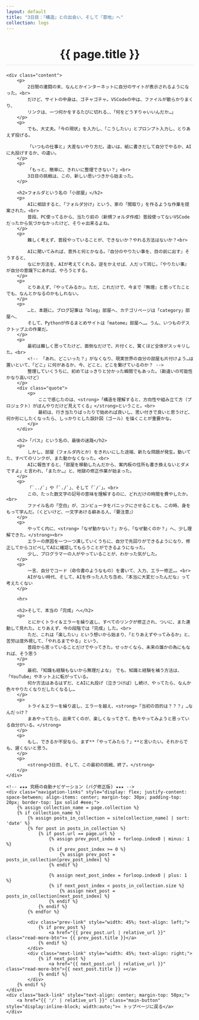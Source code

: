 ```yaml
---
layout: default
title: "3日目：『構造』との出会い、そして『意地』へ"
collection: logs
---
```


<div class="container blog-post" style="max-width: 850px;">
    <header style="text-align:center; margin-bottom: 20px;">
        <h1 style="font-size: 2.2em; border-bottom: 2px solid #eee; padding-bottom:10px; margin-bottom: 5px;">{{ page.title }}</h1>
    </header>

    <div class="content">
        <p>
            2日間の激闘の末、なんとかインターネットに自分のサイトが表示されるようになった。<br>
            だけど、サイトの中身は、ゴチャゴチャ。VSCodeの中は、ファイルが散らかりまくり、
            リンクは、一つ何かをするたびに切れる、、「何をどうすりゃいいんだか…」
        </p>
        <p>
            でも、大丈夫。「今の現状」を入力し、「こうしたい」とプロンプト入力し、とりあえず投げる。
            
            「いつもの仕事と」大差ないやり方だ。違いは、紙に書きだして自分でやるか、AIに丸投げするか、の違い。
        </p>
        <p>
            「もっと、簡単に、きれいに整理できない？」<br>
            3日目の挑戦は、この、新しい思いつきから始まった。
        </p>
        
        <h2>フォルダという名の「小部屋」</h2>
        <p>
            AIに相談すると、「フォルダ分け」という、家の「間取り」を作るような作業を提案された。<br>
            普段、PC使ってるから、当たり前の（新規フォルダ作成）普段使ってないVSCodeだったから気づかなかったけど、そりゃ出来るよね。
        </p>
        <p>
            難しく考えず、普段やっていることが、できないか？やれる方法はないか？<br>

            AIに聞いてみれば、意外と何とかなる。『自分のやりたい事を、目の前に出す』そうすると、
            なにか方法を、AIが考えてくれる。逆をかえせば、人だって同じ。『やりたい事』が自分の意識下にあれば、やろうとする。
        </p>
        <p>
            とりあえず、『やってみるか』。ただ、これだけで、今まで『無理』と思ってたことでも、なんとかなるのかもしれない。
        </p>
        <p>
            …と、本題に。ブログ記事は「blog」部屋へ、カテゴリページは「category」部屋へ、
            そして、Pythonが作るまとめサイトは「matome」部屋へ…。うん、いつものデスクトップ上の作業だ。
        </p>
        <p>
            最初は難しく思ってたけど、面倒なだけで、片付くと、驚くほど全体がスッキリした。<br>
            <!-- 「あれ、どこいった？」がなくなり、現実世界の自分の部屋も片付けよう…は置いといて、「どこ」に何があるか、今、どこと、どこを繋げているのか？ -->
            整理していくうちに、初めてはっきりと分かった瞬間でもあった。（勘違いの可能性かなり高いけど）
        </p>
        <div class="quote">
            <p>
                ここで感じたのは、<strong>「構造を理解すると、方向性や組み立て方（プロジェクト）がぼんやりだけど見えてくる」</strong>ということ。<br>
                最初は、行き当たりばったりで始めれば良いし、思い付きで良いと思うけど、何か形にしたくなったら、しっかりとした設計図（ゴール）を描くことが重要かな。
            </p>
        </div>

        <h2>「パス」という名の、最後の迷路</h2>
        <p>
            しかし、部屋（フォルダ内とか）をきれいにした途端、新たな問題が発生。動いてた、すべてのリンクが、また動かなくなった。<br>
            AIに報告すると、「部屋を移動したんだから、案内板の住所も書き換えないとダメですよ」と言われ、「またか…」と、地獄の修正作業が始まった。
        </p>
        <p>
            「`../`」や「`./`」、そして「`/`」。<br>
            この、たった数文字の記号の意味を理解するのに、どれだけの時間を費やしたか。<br>
            ファイル名の「空白」が、コンピュータをパニックにさせることも、この時、身をもって学んだ。（くどいけど、一文字あける癖ある人、『要注意』）
        </p>
        <p>
            やってく内に、<strong>「なぜ動かない？」から、「なぜ動くのか？」へ、少し理解できた。</strong><br>
            エラーの原因を一つ一つ潰していくうちに、自分で先回りができるようになり、修正してからコピペしてAIに確認してもらうことができるようになった。
            少し、プログラマーの人がやっていることが、わかった気がした。
        </p>
        <p>
            一言、自分でコード（命令書のようなもの）を書いて、入力、エラー修正…。<br>
            AIがない時代、そして、AIを作った人たち含め、『本当に大変だったんだな』って考えたくない
        </p>
        
        <hr>

        <h2>そして、本当の「完成」へ</h2>
        <p>
            とにかくトライ＆エラーを繰り返し、すべてのリンクが修正され、ついに、また連動して見れた。とりあえず、今の段階では「完成」した。<br>
            ただ、これは「楽したい」という想いから始まり、「とりあえずやってみるか」と、苦労は度外視して、「やれるまでやる」という、
            普段から思っていることだけでやってきた。せっかくなら、未来の誰かの為にもなれば、そう思う
        </p>
        <p>
            最初、「知識も経験もないから無理だよな」　でも、知識と経験を補う方法は、「YouTube」やネット上に転がっている。
            何か方法はあるはずだ、とAIに丸投げ（泣きつけば）し続け、やってたら、なんか色々やりたくなりだしたくなるし…
        </p>
        <p>
            トライ＆エラーを繰り返し、エラーを越え、<strong>「当初の目的は？？？」…なんだっけ？
            まあやってたら、出来てくのが、楽しくなってきて、色々やってみようと思っている自分がいる。</strong>
        </p>
        <p>
            もし、できるか不安なら、まず**「やってみたら？」**と言いたい。それからでも、遅くないと思う。
        </p>
        <p>
            <strong>3日目、そして、この最初の挑戦、終了。</strong>
        </p>
    </div>
    
    <!-- ★★★ 究極の自動ナビゲーション (バグ修正版) ★★★ -->
    <div class="navigation-links" style="display: flex; justify-content: space-between; align-items: center; margin-top: 30px; padding-top: 20px; border-top: 1px solid #eee;">
        {% assign collection_name = page.collection %}
        {% if collection_name %}
            {% assign posts_in_collection = site[collection_name] | sort: 'date' %}
            {% for post in posts_in_collection %}
                {% if post.url == page.url %}
                    {% assign prev_post_index = forloop.index0 | minus: 1 %}
                    {% if prev_post_index >= 0 %}
                        {% assign prev_post = posts_in_collection[prev_post_index] %}
                    {% endif %}

                    {% assign next_post_index = forloop.index0 | plus: 1 %}
                    {% if next_post_index < posts_in_collection.size %}
                        {% assign next_post = posts_in_collection[next_post_index] %}
                    {% endif %}
                {% endif %}
            {% endfor %}
            
            <div class="prev-link" style="width: 45%; text-align: left;">
                {% if prev_post %}
                    <a href="{{ prev_post.url | relative_url }}" class="read-more-btn">« {{ prev_post.title }}</a>
                {% endif %}
            </div>
            <div class="next-link" style="width: 45%; text-align: right;">
                {% if next_post %}
                    <a href="{{ next_post.url | relative_url }}" class="read-more-btn">{{ next_post.title }} »</a>
                {% endif %}
            </div>
        {% endif %}
    </div>
    <div class="back-link" style="text-align: center; margin-top: 50px;">
        <a href="{{ '/' | relative_url }}" class="main-button" style="display:inline-block; width:auto;">« トップページに戻る</a>
    </div>
</div>